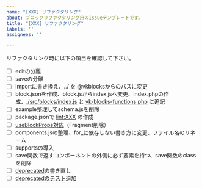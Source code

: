 ```yaml
---
name: "[XXX] リファクタリング"
about: ブロックリファクタリング用のIssueテンプレートです。
title: "[XXX] リファクタリング"
labels: ''
assignees: ''

---
```


リファクタリング時に以下の項目を確認して下さい。

 - [ ] editの分離
 - [ ] saveの分離
 - [ ] importに書き換え、../ を @vkblocksからのパスに変更
 - [ ] block.jsonを作成、block.jsからindex.jsへ変更、index.phpの作成、[./src/blocks/index.js](https://github.com/vektor-inc/vk-blocks-pro/blob/feature/deprecated-test/src/blocks/index.js#L52) と [vk-blocks-functions.php](https://github.com/vektor-inc/vk-blocks-pro/blob/feature/deprecated-test/inc/vk-blocks/vk-blocks-functions.php#L173) に追記
 - [ ] example整理してschema.jsを削除
 - [ ] package.jsonで [lint:XXX](https://github.com/vektor-inc/vk-blocks-pro/blob/feature/deprecated-test/package.json#L19) の作成
 - [ ] [useBlockProps対応](https://github.com/vektor-inc/vk-blocks-pro/blob/feature/deprecated-test/src/blocks/alert/edit.js#L39)（Fragment削除）
- [ ]  components.jsの整理、for_に依存しない書き方に変更、ファイル名のリネーム
- [ ]  supportsの導入
- [ ]  save関数で返すコンポーネントの外側に必ず要素を持つ、save関数のclassを削除
 - [ ] [deprecated](https://github.com/vektor-inc/vk-blocks-pro/tree/feature/deprecated-test/src/blocks/alert/deprecated)の書き直し
 - [ ] [deprecatedのテスト](https://github.com/vektor-inc/vk-blocks-pro/tree/feature/deprecated-test/test/e2e-tests/fixtures/blocks)追加
